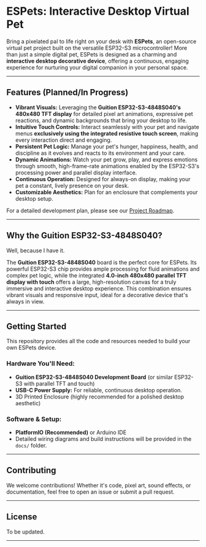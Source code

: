 # ESPets: Interactive Desktop Virtual Pet

Bring a pixelated pal to life right on your desk with **ESPets**, an open-source virtual pet project built on the versatile ESP32-S3 microcontroller! More than just a simple digital pet, ESPets is designed as a charming and **interactive desktop decorative device**, offering a continuous, engaging experience for nurturing your digital companion in your personal space.

---

## Features (Planned/In Progress)

* **Vibrant Visuals:** Leveraging the **Guition ESP32-S3-4848S040's 480x480 TFT display** for detailed pixel art animations, expressive pet reactions, and dynamic backgrounds that bring your desktop to life.
* **Intuitive Touch Controls:** Interact seamlessly with your pet and navigate menus **exclusively using the integrated resistive touch screen**, making every interaction direct and engaging.
* **Persistent Pet Logic:** Manage your pet's hunger, happiness, health, and discipline as it evolves and reacts to its environment and your care.
* **Dynamic Animations:** Watch your pet grow, play, and express emotions through smooth, high-frame-rate animations enabled by the ESP32-S3's processing power and parallel display interface.
* **Continuous Operation:** Designed for always-on display, making your pet a constant, lively presence on your desk.
* **Customizable Aesthetics:** Plan for an enclosure that complements your desktop setup.

For a detailed development plan, please see our [Project Roadmap](ROADMAP.md).

---

## Why the Guition ESP32-S3-4848S040?

Well, because I have it.

The **Guition ESP32-S3-4848S040** board is the perfect core for ESPets. Its powerful ESP32-S3 chip provides ample processing for fluid animations and complex pet logic, while the integrated **4.0-inch 480x480 parallel TFT display with touch** offers a large, high-resolution canvas for a truly immersive and interactive desktop experience. This combination ensures vibrant visuals and responsive input, ideal for a decorative device that's always in view.

---

## Getting Started

This repository provides all the code and resources needed to build your own ESPets device.

### Hardware You'll Need:

* **Guition ESP32-S3-4848S040 Development Board** (or similar ESP32-S3 with parallel TFT and touch)
* **USB-C Power Supply:** For reliable, continuous desktop operation.
* 3D Printed Enclosure (highly recommended for a polished desktop aesthetic)

### Software & Setup:

* **PlatformIO (Recommended)** or Arduino IDE
* Detailed wiring diagrams and build instructions will be provided in the `docs/` folder.

---

## Contributing

We welcome contributions! Whether it's code, pixel art, sound effects, or documentation, feel free to open an issue or submit a pull request.

---

## License

To be updated.

---
